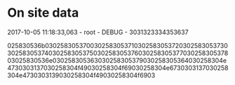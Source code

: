 # On site data

2017-10-05 11:18:33,063 - root - DEBUG - 3031323334353637

025830536b03025830537003025830537103025830537203025830537303025830537403025830537503025830537603025830537703025830537803025830536e030258305363030258305379030258305364030258304e4730303137030258304f49030258304f69030258304e6730303137030258304e4730303139030258304f49030258304f6903

